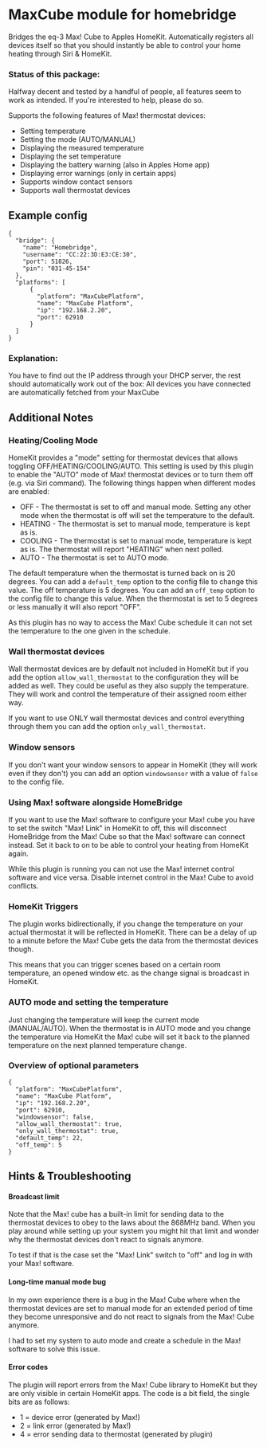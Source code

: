 # MaxCube module for homebridge
Bridges the eq-3 Max! Cube to Apples HomeKit.
Automatically registers all devices itself so that you should instantly be able to control your home heating through Siri & HomeKit.

### Status of this package:
Halfway decent and tested by a handful of people, all features seem to work as intended. If you're interested to help, please do so.

Supports the following features of Max! thermostat devices:
 - Setting temperature
 - Setting the mode (AUTO/MANUAL)
 - Displaying the measured temperature
 - Displaying the set temperature
 - Displaying the battery warning (also in Apples Home app)
 - Displaying error warnings (only in certain apps)
 - Supports window contact sensors
 - Supports wall thermostat devices

## Example config
```
{
  "bridge": {
    "name": "Homebridge",
    "username": "CC:22:3D:E3:CE:30",
    "port": 51826,
    "pin": "031-45-154"
  },
  "platforms": [
      {
        "platform": "MaxCubePlatform",
        "name": "MaxCube Platform",
        "ip": "192.168.2.20",
        "port": 62910
      }
  ]
}
```
### Explanation:
You have to find out the IP address through your DHCP server, the rest should automatically work out of the box:
All devices you have connected are automatically fetched from your MaxCube

## Additional Notes

### Heating/Cooling Mode
HomeKit provides a "mode" setting for thermostat devices that allows toggling OFF/HEATING/COOLING/AUTO. This setting is used by this plugin to enable the "AUTO" mode of Max! thermostat devices or to turn them off (e.g. via Siri command). The following things happen when different modes are enabled:

 - OFF - The thermostat is set to off and manual mode. Setting any other mode when the thermostat is off will set the temperature to the default.
 - HEATING - The thermostat is set to manual mode, temperature is kept as is.
 - COOLING - The thermostat is set to manual mode, temperature is kept as is. The thermostat will report "HEATING" when next polled.
 - AUTO - The thermostat is set to AUTO mode.

The default temperature when the thermostat is turned back on is 20 degrees. You can add a `default_temp` option to the config file to change this value. The off temperature is 5 degrees. You can add an `off_temp` option to the config file to change this value. When the thermostat is set to 5 degrees or less manually it will also report "OFF".

As this plugin has no way to access the Max! Cube schedule it can not set the temperature to the one given in the schedule.

### Wall thermostat devices
Wall thermostat devices are by default not included in HomeKit but if you add the option `allow_wall_thermostat` to the configuration they will be added as well. They could be useful as they also supply the temperature. They will work and control the temperature of their assigned room either way.

If you want to use ONLY wall thermostat devices and control everything through them you can add the option `only_wall_thermostat`.

### Window sensors
If you don't want your window sensors to appear in HomeKit (they will work even if they don't) you can add an option `windowsensor` with a value of `false` to the config file.

### Using Max! software alongside HomeBridge
If you want to use the Max! software to configure your Max! cube you have to set the switch "Max! Link" in HomeKit to off, this will disconnect HomeBridge from the Max! Cube so that the Max! software can connect instead. Set it back to on to be able to control your heating from HomeKit again.

While this plugin is running you can not use the Max! internet control software and vice versa. Disable internet control in the Max! Cube to avoid conflicts.

### HomeKit Triggers
The plugin works bidirectionally, if you change the temperature on your actual thermostat it will be reflected in HomeKit. There can be a delay of up to a minute before the Max! Cube gets the data from the thermostat devices though.

This means that you can trigger scenes based on a certain room temperature, an opened window etc. as the change signal is broadcast in HomeKit.

### AUTO mode and setting the temperature
Just changing the temperature will keep the current mode (MANUAL/AUTO). When the thermostat is in AUTO mode and you change the temperature via HomeKit the Max! cube will set it back to the planned temperature on the next planned temperature change.

### Overview of optional parameters
```
{
  "platform": "MaxCubePlatform",
  "name": "MaxCube Platform",
  "ip": "192.168.2.20",
  "port": 62910,
  "windowsensor": false,
  "allow_wall_thermostat": true,
  "only_wall_thermostat": true,
  "default_temp": 22,
  "off_temp": 5
}
```

## Hints & Troubleshooting

#### Broadcast limit
Note that the Max! cube has a built-in limit for sending data to the thermostat devices to obey to the laws about the 868MHz band. When you play around while setting up your system you might hit that limit and wonder why the thermostat devices don't react to signals anymore.

To test if that is the case set the "Max! Link" switch to "off" and log in with your Max! software.

#### Long-time manual mode bug
In my own experience there is a bug in the Max! Cube where when the thermostat devices are set to manual mode for an extended period of time they become unresponsive and do not react to signals from the Max! Cube anymore.

I had to set my system to auto mode and create a schedule in the Max! software to solve this issue.

#### Error codes
The plugin will report errors from the Max! Cube library to HomeKit but they are only visible in certain HomeKit apps. The code is a bit field, the single bits are as follows:
- 1 = device error (generated by Max!)
- 2 = link error (generated by Max!)
- 4 = error sending data to thermostat (generated by plugin)
